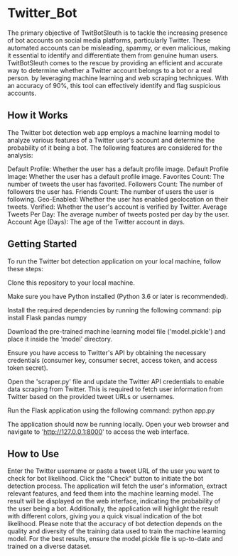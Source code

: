 # Twitter_Bot
The primary objective of TwitBotSleuth is to tackle the increasing presence of bot accounts on social media platforms, particularly Twitter. These automated accounts can be misleading, spammy, or even malicious, making it essential to identify and differentiate them from genuine human users. TwitBotSleuth comes to the rescue by providing an efficient and accurate way to determine whether a Twitter account belongs to a bot or a real person. by leveraging machine learning and web scraping techniques. With an accuracy of 90%, this tool can effectively identify and flag suspicious accounts.

## How it Works

The Twitter bot detection web app employs a machine learning model to analyze various features of a Twitter user's account and determine the probability of it being a bot. The following features are considered for the analysis:

Default Profile: Whether the user has a default profile image.
Default Profile Image: Whether the user has a default profile image.
Favorites Count: The number of tweets the user has favorited.
Followers Count: The number of followers the user has.
Friends Count: The number of users the user is following.
Geo-Enabled: Whether the user has enabled geolocation on their tweets.
Verified: Whether the user's account is verified by Twitter.
Average Tweets Per Day: The average number of tweets posted per day by the user.
Account Age (Days): The age of the Twitter account in days.

## Getting Started

To run the Twitter bot detection application on your local machine, follow these steps:

Clone this repository to your local machine.

Make sure you have Python installed (Python 3.6 or later is recommended).

Install the required dependencies by running the following command: pip install Flask pandas numpy

Download the pre-trained machine learning model file ('model.pickle') and place it inside the 'model' directory.

Ensure you have access to Twitter's API by obtaining the necessary credentials (consumer key, consumer secret, access token, and access token secret).

Open the 'scraper.py' file and update the Twitter API credentials to enable data scraping from Twitter. This is required to fetch user information from Twitter based on the provided tweet URLs or usernames.

Run the Flask application using the following command: python app.py

The application should now be running locally. Open your web browser and navigate to 'http://127.0.0.1:8000' to access the web interface.

## How to Use

Enter the Twitter username or paste a tweet URL of the user you want to check for bot likelihood.
Click the "Check" button to initiate the bot detection process.
The application will fetch the user's information, extract relevant features, and feed them into the machine learning model.
The result will be displayed on the web interface, indicating the probability of the user being a bot.
Additionally, the application will highlight the result with different colors, giving you a quick visual indication of the bot likelihood.
Please note that the accuracy of bot detection depends on the quality and diversity of the training data used to train the machine learning model. For the best results, ensure the model.pickle file is up-to-date and trained on a diverse dataset.
